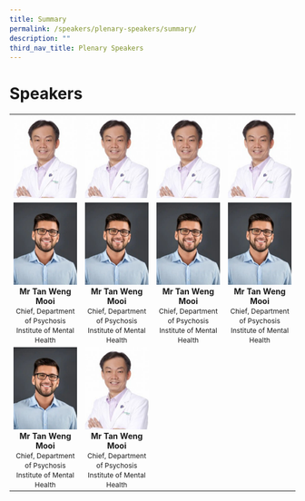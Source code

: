 ```yaml
---
title: Summary
permalink: /speakers/plenary-speakers/summary/
description: ""
third_nav_title: Plenary Speakers
---
```

#  Speakers

<table >
  <tr>
    <td align="center" border="none">
      <a href="/speakers/plenary-speakers/speaker-1/"><img src="/images/Phy-Ho-Wee-Kok-315x300-c-default%201.png" alt="Description of Image 1" width="150"></a>
      <br>
    </td>
    <td align="center" border="none">
      <a href="/speakers/plenary-speakers/speaker-2/"><img src="/images/Phy-Ho-Wee-Kok-315x300-c-default%201.png" alt="Description of Image 2" width="150"></a>
      <br>
    </td>
    <td align="center" border="none">
      <a href="/speakers/plenary-speakers/speaker-3/"><img src="/images/Phy-Ho-Wee-Kok-315x300-c-default%201.png" alt="Description of Image 3" width="150"></a>
      <br>
    </td>
    <td align="center" border="none">
      <a href="/speakers/plenary-speakers/speaker-4/"><img src="/images/Phy-Ho-Wee-Kok-315x300-c-default%201.png" alt="Description of Image 4" width="150"></a>
      <br>
    </td>
</tr>

  <tr>
    <td align="center">
      <a href="/speakers/plenary-speakers/speaker-5/"><img src="/images/my-passport-photo%201.png" alt="Description of Image 5" width="200"></a>
      <br>
      <div style="text-align: center;"><strong>Mr Tan Weng Mooi</strong><br><span style="font-size: 12px;">Chief, Department of Psychosis<br>Institute of Mental Health</span></div>
    </td>
    <td align="center">
      <a href="/speakers/plenary-speakers/speaker-6/"><img src="/images/my-passport-photo%201.png" alt="Description of Image 6" width="200"></a>
      <br>
     <div style="text-align: center;"><strong>Mr Tan Weng Mooi</strong><br><span style="font-size: 12px;">Chief, Department of Psychosis<br>Institute of Mental Health</span></div>
    </td>
    <td align="center">
      <a href="/speakers/plenary-speakers/speaker-7/"><img src="/images/my-passport-photo%201.png" alt="Description of Image 7" width="200"></a>
      <br>
      <div style="text-align: center;"><strong>Mr Tan Weng Mooi</strong><br><span style="font-size: 12px;">Chief, Department of Psychosis<br>Institute of Mental Health</span></div>
    </td>
    <td align="center">
      <a href="/speakers/plenary-speakers/speaker-8/"><img src="/images/my-passport-photo%201.png" alt="Description of Image 8" width="200"></a>
      <br>
      <div style="text-align: center;"><strong>Mr Tan Weng Mooi</strong><br><span style="font-size: 12px;">Chief, Department of Psychosis<br>Institute of Mental Health</span></div>
    </td>
  </tr>
  <tr>
    <td align="center">
      <a href="/speakers/plenary-speakers/speaker-9/"><img src="/images/my-passport-photo%201.png" alt="Description of Image 9" width="200"></a>
      <br>
      <div style="text-align: center;"><strong>Mr Tan Weng Mooi</strong><br><span style="font-size: 12px;">Chief, Department of Psychosis<br>Institute of Mental Health</span></div>
    </td>
    <td align="center">
      <a href="/speakers/plenary-speakers/speaker-10/"><img src="/images/Phy-Ho-Wee-Kok-315x300-c-default%201.png" alt="Description of Image 10" width="200"></a>
      <br>
      <div style="text-align: center;"><strong>Mr Tan Weng Mooi</strong><br><span style="font-size: 12px;">Chief, Department of Psychosis<br>Institute of Mental Health</span></div>
    </td>
    </tr>
</table>